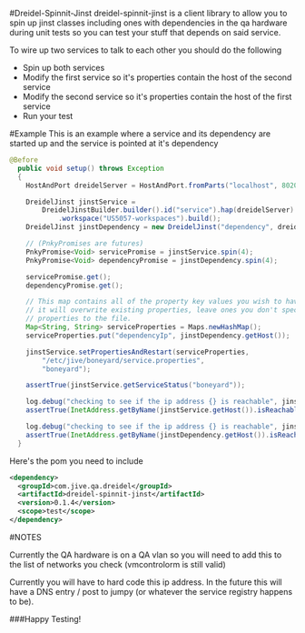 #Dreidel-Spinnit-Jinst
dreidel-spinnit-jinst is a client library to allow you to spin up jinst classes including ones with dependencies in the qa hardware during unit tests so you can test your stuff that depends on said service.


To wire up two services to talk to each other you should do the following

+ Spin up both services
+ Modify the first service so it's properties contain the host of the second service
+ Modify the second service so it's properties contain the host of the first service
+ Run your test




#Example
This is an example where a service and its dependency are started up and the service is pointed at it's dependency

```JAVA
@Before
  public void setup() throws Exception
  {
    HostAndPort dreidelServer = HostAndPort.fromParts("localhost", 8020);

    DreidelJinst jinstService =
        DreidelJinstBuilder.builder().id("service").hap(dreidelServer).jinstClass("dreidel-goyim")
            .workspace("US5057-workspaces").build();
    DreidelJinst jinstDependency = new DreidelJinst("dependency", dreidelServer, "boneyard");

    // (PnkyPromises are futures)
    PnkyPromise<Void> servicePromise = jinstService.spin(4);
    PnkyPromise<Void> dependencyPromise = jinstDependency.spin(4);

    servicePromise.get();
    dependencyPromise.get();

    // This map contains all of the property key values you wish to have in the properties file
    // it will overwrite existing properties, leave ones you don't specify alone, and add new
    // properties to the file.
    Map<String, String> serviceProperties = Maps.newHashMap();
    serviceProperties.put("dependencyIp", jinstDependency.getHost());

    jinstService.setPropertiesAndRestart(serviceProperties,
        "/etc/jive/boneyard/service.properties",
        "boneyard");

    assertTrue(jinstService.getServiceStatus("boneyard"));

    log.debug("checking to see if the ip address {} is reachable", jinstService.getHost());
    assertTrue(InetAddress.getByName(jinstService.getHost()).isReachable(10000));

    log.debug("checking to see if the ip address {} is reachable", jinstDependency.getHost());
    assertTrue(InetAddress.getByName(jinstDependency.getHost()).isReachable(10000));
  }
```

Here's the pom you need to include

```XML
<dependency>
  <groupId>com.jive.qa.dreidel</groupId>
  <artifactId>dreidel-spinnit-jinst</artifactId>
  <version>0.1.4</version>
  <scope>test</scope>
</dependency>
```

#NOTES

Currently the QA hardware is on a QA vlan so you will need to add this to the list of networks you check (vmcontrolorm is still valid)

Currently you will have to hard code this ip address.  In the future this will have a DNS entry / post to jumpy (or whatever the service registry happens to be).

###Happy Testing!
